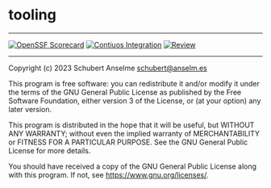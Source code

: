 # tooling

---

[![OpenSSF Scorecard][ossf-score-badge]][ossf-score-link]
[![Contiuos Integration][ci-badge]][ci-link]
[![Review][review-badge]][review-link]

[ossf-score-badge]: https://api.securityscorecards.dev/projects/github.com/anselmes/tooling/badge
[ossf-score-link]: https://securityscorecards.dev/viewer/?uri=github.com/anselmes/tooling
[ci-badge]: https://github.com/anselmes/tooling/actions/workflows/cicd.yml/badge.svg
[ci-link]: https://github.com/anselmes/tooling/actions/workflows/cicd.yml
[review-badge]: https://github.com/anselmes/tooling/actions/workflows/required/anselmes/cicd/.github/workflows/review.yml/badge.svg
[review-link]: https://github.com/anselmes/tooling/actions/workflows/required/anselmes/cicd/.github/workflows/review.yml

---

Copyright (c) 2023 Schubert Anselme <schubert@anselm.es>

This program is free software: you can redistribute it and/or modify
it under the terms of the GNU General Public License as published by
the Free Software Foundation, either version 3 of the License, or
(at your option) any later version.

This program is distributed in the hope that it will be useful,
but WITHOUT ANY WARRANTY; without even the implied warranty of
MERCHANTABILITY or FITNESS FOR A PARTICULAR PURPOSE. See the
GNU General Public License for more details.

You should have received a copy of the GNU General Public License
along with this program. If not, see <https://www.gnu.org/licenses/>.
